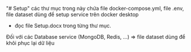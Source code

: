 "# Setup" 
các thư mục trong này chứa file docker-compose.yml, file .env, file dataset dùng để setup service trên docker desktop
- đọc file Setup.docx trong từng thư mục. 

Đối với các Database service (MongoDB, Redis, ...) => file dataset dùng để khôi phục lại dữ liệu
